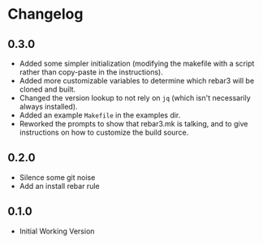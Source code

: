 # Changelog

## 0.3.0

* Added some simpler initialization (modifying the makefile with a script
  rather than copy-paste in the instructions).
* Added more customizable variables to determine which rebar3 will be cloned
  and built.
* Changed the version lookup to not rely on `jq` (which isn't necessarily
  always installed).
* Added an example `Makefile` in the examples dir.
* Reworked the prompts to show that rebar3.mk is talking, and to give
  instructions on how to customize the build source.


## 0.2.0

* Silence some git noise
* Add an install rebar rule

## 0.1.0

* Initial Working Version
